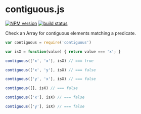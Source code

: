 contiguous.js
=============

[![NPM version](https://img.shields.io/npm/v/contiguous.svg)](https://www.npmjs.com/package/contiguous)
[![build status](https://img.shields.io/travis/kemitchell/contiguous.js.svg)](http://travis-ci.org/kemitchell/contiguous.js)

Check an Array for contiguous elements matching a predicate.

```javascript
var contiguous = require('contiguous')

var isX = function(value) { return value === 'x'; }

contiguous(['x', 'x'], isX) // === true

contiguous(['x', 'y'], isX) // === false

contiguous(['y', 'x'], isX) // === false

contiguous([], isX) // === false

contiguous(['x'], isX) // === false

contiguous(['y'], isX) // === false
```
